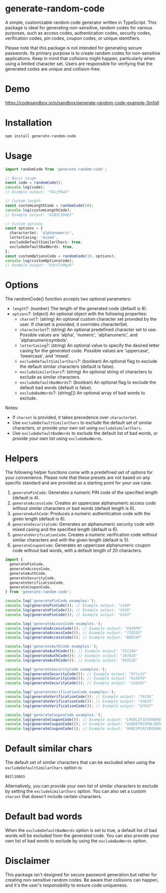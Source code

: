 # generate-random-code

A simple, customizable random code generator written in TypeScript. This package is ideal for generating non-sensitive, random codes for various purposes, such as access codes, authentication codes, security codes, verification codes, pin codes, coupon codes, or unique identifiers.

Please note that this package is not intended for generating secure passwords. Its primary purpose is to create random codes for non-sensitive applications. Keep in mind that collisions might happen, particularly when using a limited character set. Users are responsible for verifying that the generated codes are unique and collision-free.

# Demo

https://codesandbox.io/p/sandbox/generate-random-code-example-3m1pll

# Installation

```bash
npm install generate-random-code
```

# Usage

```typescript
import randomCode from 'generate-random-code';

// Basic usage
const code = randomCode();
console.log(code);
// Example output: "fGxjPbwG"

// Custom length
const customLengthCode = randomCode(10);
console.log(customLengthCode);
// Example output: "A1B2C3D4E5"

// Custom options
const options = {
  characterSet: 'alphanumeric',
  letterCasing: 'mixed',
  excludeDefaultSimilarChars: true,
  excludeDefaultBadWords: true,
};
const customOptionsCode = randomCode(10, options);
console.log(customOptionsCode);
// Example output: "Edc47uMqah"
```

# Options

The randomCode() function accepts two optional parameters:
- `length`?: (number) The length of the generated code (default is 8).
- `options`?: (object) An optional object with the following properties:
  - `charset`?: (string) An optional custom character set provided by the user. If charset is provided, it overrides characterSet.
  - `characterSet`?: (string) An optional predefined character set to use. Possible values are 'alpha', 'numeric', 'alphanumeric', and 'alphanumericsymbols'.
  - `letterCasing`?: (string) An optional value to specify the desired letter casing for the generated code. Possible values are 'uppercase', 'lowercase', and 'mixed'.
  - `excludeDefaultSimilarChars`?: (boolean) An optional flag to exclude the default similar characters (default is false).
  - `excludeSimilarChars`?: (string) An optional string of characters to exclude as similar characters.
  - `excludeDefaultBadWords`?: (boolean) An optional flag to exclude the default bad words (default is false).
  - `excludeBadWords`?: (string[]) An optional array of bad words to exclude.

Notes:
- If `charset` is provided, it takes precedence over `characterSet`.
- Use `excludeDefaultSimilarChars` to exclude the default set of similar characters, or provide your own set using `excludeSimilarChars`.
- Use `excludeDefaultBadWords` to exclude the default list of bad words, or provide your own list using `excludeBadWords`.

# Helpers

The following helper functions come with a predefined set of options for your convenience.
Please note that these presets are not based on any specific standard and are provided as a starting point for your use case.

1. `generatePinCode`: Generates a numeric PIN code of the specified length (default is 4).
2. `generateAccessCode`: Creates an uppercase alphanumeric access code without similar characters or bad words (default length is 6).
3. `generateAuthCode`: Produces a numeric authentication code with the given length (default is 6).
4. `generateSecurityCode`: Generates an alphanumeric security code with mixed casing and the specified length (default is 6).
5. `generateVerificationCode`: Creates a numeric verification code without similar characters and with the given length (default is 5).
6. `generateCouponCode`: Generates an uppercase alphanumeric coupon code without bad words, with a default length of 20 characters.

```typescript
import {
  generatePinCode,
  generateAccessCode,
  generateAuthCode,
  generateSecurityCode,
  generateVerificationCode,
  generateCouponCode,
} from 'generate-random-code';

console.log('generatePinCode examples:');
console.log(generatePinCode()); // Example output: "1249"
console.log(generatePinCode()); // Example output: "3556"
console.log(generatePinCode()); // Example output: "8343"

console.log('generateAccessCode examples:');
console.log(generateAccessCode()); // Example output: "X42RPK"
console.log(generateAccessCode()); // Example output: "73IDIG"
console.log(generateAccessCode()); // Example output: "BN929F"

console.log('generateAuthCode examples:');
console.log(generateAuthCode()); // Example output: "321204"
console.log(generateAuthCode()); // Example output: "193928"
console.log(generateAuthCode()); // Example output: "903528"

console.log('generateSecurityCode examples:');
console.log(generateSecurityCode()); // Example output: "DYYs1V"
console.log(generateSecurityCode()); // Example output: "6s5KPb"
console.log(generateSecurityCode()); // Example output: "o1Q3XC"

console.log('generateVerificationCode examples:');
console.log(generateVerificationCode()); // Example output: "76336"
console.log(generateVerificationCode()); // Example output: "43633"
console.log(generateVerificationCode()); // Example output: "67647"

console.log('generateCouponCode examples:');
console.log(generateCouponCode()); // Example output: "LR68LIF1ES0XB96NM1DZ"
console.log(generateCouponCode()); // Example output: "GGNOETNYXFWLXDZW1AS1"
console.log(generateCouponCode()); // Example output: "0H8E3PCRI4E6DHNL9D35"

```

# Default similar chars

The default set of similar characters that can be excluded when using the `excludeDefaultSimilarChars` option is:

```
B8Il1O0S5
```

Alternatively, you can provide your own list of similar characters to exclude by setting the `excludeSimilarChars` option.
You can also set a custom `charset` that doesn't include certain characters.

# Default bad words

When the `excludeDefaultBadWords` option is set to true, a default list of bad words will be excluded from the generated code. You can also provide your own list of bad words to exclude by using the `excludeBadWords` option.

# Disclaimer

This package isn't designed for secure password generation but rather for creating non-sensitive random codes. Be aware that collisions can happen, and it's the user's responsibility to ensure code uniqueness.
